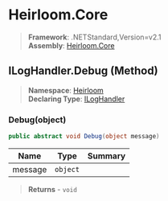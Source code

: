 # Heirloom.Core

> **Framework**: .NETStandard,Version=v2.1  
> **Assembly**: [Heirloom.Core][0]

## ILogHandler.Debug (Method)

> **Namespace**: [Heirloom][0]  
> **Declaring Type**: [ILogHandler][1]

### Debug(object)

```cs
public abstract void Debug(object message)
```

| Name    | Type     | Summary |
|---------|----------|---------|
| message | `object` |         |

> **Returns** - `void`

[0]: ../../../Heirloom.Core.md
[1]: ../ILogHandler.md

